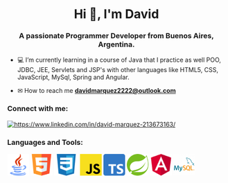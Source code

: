 <h1 align="center">Hi 👋, I'm David</h1>
<h3 align="center">A passionate Programmer Developer from Buenos Aires, Argentina.</h3>

- 💻 I’m currently learning in a course of Java that I practice as well POO, JDBC, JEE, Servlets and JSP's with other languages like HTML5, CSS, JavaScript, MySql, Spring and Angular.

- ✉ How to reach me **davidmarquez2222@outlook.com**

<sector>
  <h3 align="left">Connect with me:</h3>
  <p align="left">
  <a href="https://www.linkedin.com/in/david-ariel-marquez/" target="blank"><img align="center"         src="https://raw.githubusercontent.com/rahuldkjain/github-profile-readme-generator/master/src/images/icons/Social/linked-in-alt.svg" alt="https://www.linkedin.com/in/david-marquez-213673163/" height="30" width="40" /></a>
  </p>
<sector>  
  
<sector>
  <h3 align="left">Languages and Tools:</h3>
  <p align="left"> 
    <code><img height="50" src="/images/java.logo.png"></code>
    <code><img height="50" src="/images/html-logo.png"></code>
    <code><img height="50" src="/images/css3-logo.png"></code>
    <code><img height="50" src="/images/javascript-logo.png"></code>
    <code><img height="50" src="/images/typescript-logo.png"></code>  
    <code><img height="50" src="/images/spring-logo.png"></code>
    <code><img height="50" src="/images/angular-logo.png"></code>
    <code><img height="50" src="/images/mysql-logo.png"></code>
  </p>
<sector>

